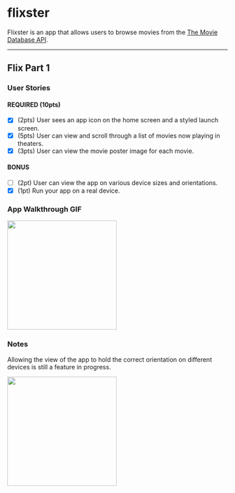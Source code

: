 # flixster

Flixster is an app that allows users to browse movies from the [The Movie Database API](http://docs.themoviedb.apiary.io/#).

---

## Flix Part 1

### User Stories
#### REQUIRED (10pts)
- [x] (2pts) User sees an app icon on the home screen and a styled launch screen.
- [x] (5pts) User can view and scroll through a list of movies now playing in theaters.
- [x] (3pts) User can view the movie poster image for each movie.

#### BONUS
- [ ] (2pt) User can view the app on various device sizes and orientations.
- [x] (1pt) Run your app on a real device.

### App Walkthrough GIF

<img src="https://media.giphy.com/media/StUvgdNCZdP61mHovc/giphy.gif" width=250><br>

### Notes
Allowing the view of the app to hold the correct orientation on different devices is still a feature in progress.

<img src="https://im.ezgif.com/tmp/ezgif-1-1f41f980a679.gif" width=250><br>
